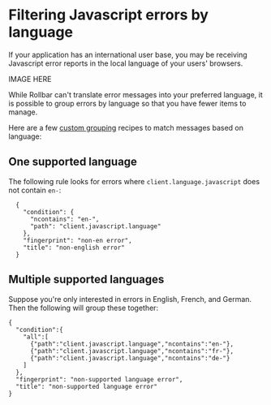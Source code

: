 # Filtering Javascript errors by language

If your application has an international user base, you may be receiving Javascript error reports in the local language of your users' browsers.

IMAGE HERE

While Rollbar can't translate error messages into your preferred language, it is possible to group errors by language so that you have fewer items to manage.

Here are a few [custom grouping](/docs/custom-grouping/) recipes to match messages based on language:
## One supported language
The following rule looks for errors where `client.language.javascript` does not contain `en-`:
```
  {
    "condition": {
      "ncontains": "en-", 
      "path": "client.javascript.language"
    }, 
    "fingerprint": "non-en error", 
    "title": "non-english error"
  }
```

## Multiple supported languages
Suppose you're only interested in errors in English, French, and German.  Then the following will group these together:
```
{
  "condition":{
    "all":[
      {"path":"client.javascript.language","ncontains":"en-"},
      {"path":"client.javascript.language","ncontains":"fr-"},
      {"path":"client.javascript.language","ncontains":"de-"}
    ]
  },
  "fingerprint": "non-supported language error",
  "title": "non-supported language error"
}
```

